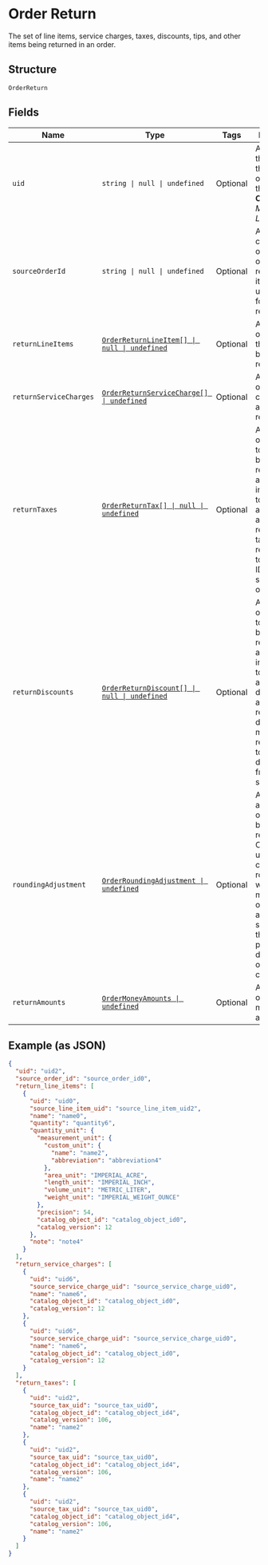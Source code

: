 
# Order Return

The set of line items, service charges, taxes, discounts, tips, and other items being returned in an order.

## Structure

`OrderReturn`

## Fields

| Name | Type | Tags | Description |
|  --- | --- | --- | --- |
| `uid` | `string \| null \| undefined` | Optional | A unique ID that identifies the return only within this order.<br>**Constraints**: *Maximum Length*: `60` |
| `sourceOrderId` | `string \| null \| undefined` | Optional | An order that contains the original sale of these return line items. This is unset<br>for unlinked returns. |
| `returnLineItems` | [`OrderReturnLineItem[] \| null \| undefined`](../../doc/models/order-return-line-item.md) | Optional | A collection of line items that are being returned. |
| `returnServiceCharges` | [`OrderReturnServiceCharge[] \| undefined`](../../doc/models/order-return-service-charge.md) | Optional | A collection of service charges that are being returned. |
| `returnTaxes` | [`OrderReturnTax[] \| null \| undefined`](../../doc/models/order-return-tax.md) | Optional | A collection of references to taxes being returned for an order, including the total<br>applied tax amount to be returned. The taxes must reference a top-level tax ID from the source<br>order. |
| `returnDiscounts` | [`OrderReturnDiscount[] \| null \| undefined`](../../doc/models/order-return-discount.md) | Optional | A collection of references to discounts being returned for an order, including the total<br>applied discount amount to be returned. The discounts must reference a top-level discount ID<br>from the source order. |
| `roundingAdjustment` | [`OrderRoundingAdjustment \| undefined`](../../doc/models/order-rounding-adjustment.md) | Optional | A rounding adjustment of the money being returned. Commonly used to apply cash rounding<br>when the minimum unit of the account is smaller than the lowest physical denomination of the currency. |
| `returnAmounts` | [`OrderMoneyAmounts \| undefined`](../../doc/models/order-money-amounts.md) | Optional | A collection of various money amounts. |

## Example (as JSON)

```json
{
  "uid": "uid2",
  "source_order_id": "source_order_id0",
  "return_line_items": [
    {
      "uid": "uid0",
      "source_line_item_uid": "source_line_item_uid2",
      "name": "name0",
      "quantity": "quantity6",
      "quantity_unit": {
        "measurement_unit": {
          "custom_unit": {
            "name": "name2",
            "abbreviation": "abbreviation4"
          },
          "area_unit": "IMPERIAL_ACRE",
          "length_unit": "IMPERIAL_INCH",
          "volume_unit": "METRIC_LITER",
          "weight_unit": "IMPERIAL_WEIGHT_OUNCE"
        },
        "precision": 54,
        "catalog_object_id": "catalog_object_id0",
        "catalog_version": 12
      },
      "note": "note4"
    }
  ],
  "return_service_charges": [
    {
      "uid": "uid6",
      "source_service_charge_uid": "source_service_charge_uid0",
      "name": "name6",
      "catalog_object_id": "catalog_object_id0",
      "catalog_version": 12
    },
    {
      "uid": "uid6",
      "source_service_charge_uid": "source_service_charge_uid0",
      "name": "name6",
      "catalog_object_id": "catalog_object_id0",
      "catalog_version": 12
    }
  ],
  "return_taxes": [
    {
      "uid": "uid2",
      "source_tax_uid": "source_tax_uid0",
      "catalog_object_id": "catalog_object_id4",
      "catalog_version": 106,
      "name": "name2"
    },
    {
      "uid": "uid2",
      "source_tax_uid": "source_tax_uid0",
      "catalog_object_id": "catalog_object_id4",
      "catalog_version": 106,
      "name": "name2"
    },
    {
      "uid": "uid2",
      "source_tax_uid": "source_tax_uid0",
      "catalog_object_id": "catalog_object_id4",
      "catalog_version": 106,
      "name": "name2"
    }
  ]
}
```

